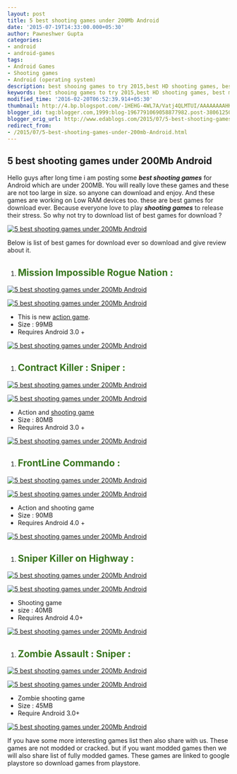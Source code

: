```yaml
---
layout: post
title: 5 best shooting games under 200Mb Android
date: '2015-07-19T14:33:00.000+05:30'
author: Pawneshwer Gupta
categories:
- android
- android-games
tags:
- Android Games
- Shooting games
- Android (operating system)
description: best shooing games to try 2015,best HD shooting games, best mission games, best shooting games for timepass,best shooting games to enjoy in free time.
keywords: best shooing games to try 2015,best HD shooting games, best mission games, best shooting games for timepass,best shooting games to enjoy in free time.
modified_time: '2016-02-20T06:52:39.914+05:30'
thumbnail: http://4.bp.blogspot.com/-1HEHG-4WL7A/Vatj4QLMTUI/AAAAAAAAHK4/cueR3inBhY8/s72-c/5-best-shooting-games-under-200Mb-Android-2.jpg
blogger_id: tag:blogger.com,1999:blog-1967791069058877982.post-3806125099303478648
blogger_orig_url: http://www.edablogs.com/2015/07/5-best-shooting-games-under-200mb-Android.html
redirect_from:
- /2015/07/5-best-shooting-games-under-200mb-Android.html
---
```


## 5 best shooting games under 200Mb Android

Hello guys after long time i am posting some **_best shooting games_** for Android which are under 200MB. You will really love these games and these are not too large in size. so anyone can download and enjoy. And these games are working on Low RAM devices too. these are <span style="color: #222222;">best games for download ever. Because everyone love to play **_shooting games_** to release their stress. So why not try to download list of best games for download ?</span>

[![5 best shooting games under 200Mb Android](http://4.bp.blogspot.com/-1HEHG-4WL7A/Vatj4QLMTUI/AAAAAAAAHK4/cueR3inBhY8/s320/5-best-shooting-games-under-200Mb-Android-2.jpg "5 best shooting games under 200Mb Android")](http://4.bp.blogspot.com/-1HEHG-4WL7A/Vatj4QLMTUI/AAAAAAAAHK4/cueR3inBhY8/s1600/5-best-shooting-games-under-200Mb-Android-2.jpg)

Below is list of <span style="color: #222222;">best games for download ever so download and give review about it.</span>

1.  ## <span style="color: #38761d;">Mission Impossible Rogue Nation :</span>

[![5 best shooting games under 200Mb Android](http://2.bp.blogspot.com/-XPhousQTPXs/Vatj37tgz5I/AAAAAAAAHKw/K3xp9VHnfF8/s320/5-best-shooting-games-under-200Mb-Android.jpg "5 best shooting games under 200Mb Android")](http://2.bp.blogspot.com/-XPhousQTPXs/Vatj37tgz5I/AAAAAAAAHKw/K3xp9VHnfF8/s1600/5-best-shooting-games-under-200Mb-Android.jpg)

[![5 best shooting games under 200Mb Android](http://4.bp.blogspot.com/-1HEHG-4WL7A/Vatj4QLMTUI/AAAAAAAAHK4/cueR3inBhY8/s320/5-best-shooting-games-under-200Mb-Android-2.jpg "5 best shooting games under 200Mb Android")](http://4.bp.blogspot.com/-1HEHG-4WL7A/Vatj4QLMTUI/AAAAAAAAHK4/cueR3inBhY8/s1600/5-best-shooting-games-under-200Mb-Android-2.jpg)

*   This is new [action game](http://en.wikipedia.org/wiki/Action_game "Action game").
*   Size : 99MB
*   Requires Android 3.0 +

[![5 best shooting games under 200Mb Android](http://1.bp.blogspot.com/-Es7jkNM6SoQ/Vatj4EXri1I/AAAAAAAAHK0/loXtu_kx2b0/s200/google-play.png "5 best shooting games under 200Mb Android")](https://play.google.com/store/apps/details?id=com.glu.mi5)

1.  ## <span style="color: #38761d;">Contract Killer : Sniper :</span>

[![5 best shooting games under 200Mb Android](http://1.bp.blogspot.com/-DQYfNBeFmV8/VatmFHRJHQI/AAAAAAAAHLE/kZ8LFgfP3dg/s320/5-best-shooting-games-under-200Mb-Android-4.jpeg "5 best shooting games under 200Mb Android")](http://1.bp.blogspot.com/-DQYfNBeFmV8/VatmFHRJHQI/AAAAAAAAHLE/kZ8LFgfP3dg/s1600/5-best-shooting-games-under-200Mb-Android-4.jpeg)

[![5 best shooting games under 200Mb Android](http://4.bp.blogspot.com/-aD7VmHoei_g/VatmfcL-3JI/AAAAAAAAHL8/jcJsqPEmZlw/s320/5-best-shooting-games-under-200Mb-Android-3.png "5 best shooting games under 200Mb Android")](http://4.bp.blogspot.com/-aD7VmHoei_g/VatmfcL-3JI/AAAAAAAAHL8/jcJsqPEmZlw/s1600/5-best-shooting-games-under-200Mb-Android-3.png)

*   Action and [shooting game](http://en.wikipedia.org/wiki/Shooter_game "Shooter game")
*   Size : 80MB
*   Requires Android 3.0 +

[![5 best shooting games under 200Mb Android](http://1.bp.blogspot.com/-Es7jkNM6SoQ/Vatj4EXri1I/AAAAAAAAHK0/loXtu_kx2b0/s200/google-play.png "5 best shooting games under 200Mb Android")](https://play.google.com/store/apps/details?id=com.glu.contractkiller2&hl=en)

1.  ## <span style="color: #38761d;">FrontLine Commando :</span>

[![5 best shooting games under 200Mb Android](http://4.bp.blogspot.com/-8JM6Xq-TGm0/VatmXKoEzfI/AAAAAAAAHLk/FK6You8O5S0/s320/5-best-shooting-games-under-200Mb-Android-6.jpg "5 best shooting games under 200Mb Android")](http://4.bp.blogspot.com/-8JM6Xq-TGm0/VatmXKoEzfI/AAAAAAAAHLk/FK6You8O5S0/s1600/5-best-shooting-games-under-200Mb-Android-6.jpg)

[![5 best shooting games under 200Mb Android](http://3.bp.blogspot.com/-v6dQOstvXSg/VatmWIAa7qI/AAAAAAAAHLc/OfbKnyoWjrM/s320/5-best-shooting-games-under-200Mb-Android-5.jpg "5 best shooting games under 200Mb Android")](http://3.bp.blogspot.com/-v6dQOstvXSg/VatmWIAa7qI/AAAAAAAAHLc/OfbKnyoWjrM/s1600/5-best-shooting-games-under-200Mb-Android-5.jpg)

*   Action and shooting game
*   Size : 90MB
*   Requires Android 4.0 +

[![5 best shooting games under 200Mb Android](http://1.bp.blogspot.com/-Es7jkNM6SoQ/Vatj4EXri1I/AAAAAAAAHK0/loXtu_kx2b0/s200/google-play.png "5 best shooting games under 200Mb Android")](https://play.google.com/store/apps/details?id=com.glu.modwarsniper&hl=en)

1.  ## <span style="color: #38761d;">Sniper Killer on Highway :</span>

[![5 best shooting games under 200Mb Android](http://2.bp.blogspot.com/-Fmj1NmbKJHM/VatmYZzQedI/AAAAAAAAHLs/eVbVBS3bv2c/s320/5-best-shooting-games-under-200Mb-Android-7.jpg "5 best shooting games under 200Mb Android")](http://2.bp.blogspot.com/-Fmj1NmbKJHM/VatmYZzQedI/AAAAAAAAHLs/eVbVBS3bv2c/s1600/5-best-shooting-games-under-200Mb-Android-7.jpg)

[![5 best shooting games under 200Mb Android](http://3.bp.blogspot.com/-W91APlxYIww/VatmmtOYBPI/AAAAAAAAHME/m0M65PJ2E1k/s320/5-best-shooting-games-under-200Mb-Android-8.png "5 best shooting games under 200Mb Android")](http://3.bp.blogspot.com/-W91APlxYIww/VatmmtOYBPI/AAAAAAAAHME/m0M65PJ2E1k/s1600/5-best-shooting-games-under-200Mb-Android-8.png)

*   Shooting game
*   size : 40MB
*   Requires Android 4.0+

[![5 best shooting games under 200Mb Android](http://1.bp.blogspot.com/-Es7jkNM6SoQ/Vatj4EXri1I/AAAAAAAAHK0/loXtu_kx2b0/s200/google-play.png "5 best shooting games under 200Mb Android")](https://play.google.com/store/apps/details?id=com.thesniper.sniperkiller.highway)

1.  ## <span style="color: #38761d;">Zombie Assault : Sniper :</span>

[![5 best shooting games under 200Mb Android](http://1.bp.blogspot.com/-N49P4tg1dE8/VatmagTEJ2I/AAAAAAAAHL0/vrdYjOkDAZk/s320/5-best-shooting-games-under-200Mb-Android-9.jpg "5 best shooting games under 200Mb Android")](http://1.bp.blogspot.com/-N49P4tg1dE8/VatmagTEJ2I/AAAAAAAAHL0/vrdYjOkDAZk/s1600/5-best-shooting-games-under-200Mb-Android-9.jpg)

[![5 best shooting games under 200Mb Android](http://4.bp.blogspot.com/--UBk-ImISC0/VatmGZJOEGI/AAAAAAAAHLQ/qV9twTIArck/s320/5-best-shooting-games-under-200Mb-Android-10.jpg "5 best shooting games under 200Mb Android")](http://4.bp.blogspot.com/--UBk-ImISC0/VatmGZJOEGI/AAAAAAAAHLQ/qV9twTIArck/s1600/5-best-shooting-games-under-200Mb-Android-10.jpg)

*   Zombie shooting game
*   Size : 45MB
*   Require Android 3.0+

[![5 best shooting games under 200Mb Android](http://1.bp.blogspot.com/-Es7jkNM6SoQ/Vatj4EXri1I/AAAAAAAAHK0/loXtu_kx2b0/s200/google-play.png "5 best shooting games under 200Mb Android")](https://play.google.com/store/apps/details?id=com.feelingtouch.sniperzombie&hl=en)

If you have some more interesting games list then also share with us. These games are not modded or cracked. but if you want modded games then we will also share list of fully modded games. These games are linked to google playstore so download games from playstore.